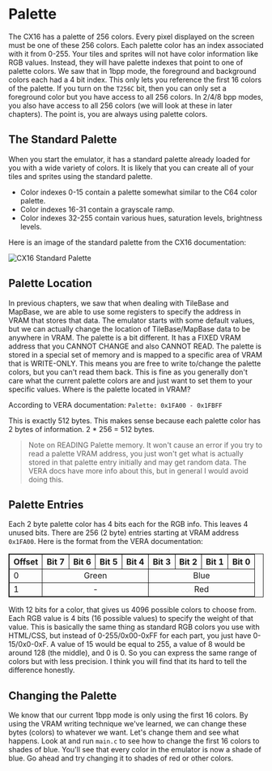 # Palette
The CX16 has a palette of 256 colors. Every pixel displayed on the screen must be one of these 256 colors. Each palette color has an index associated with it from 0-255. Your tiles and sprites will not have color information like RGB values. Instead, they will have palette indexes that point to one of palette colors. We saw that in 1bpp mode, the foreground and background colors each had a 4 bit index. This only lets you reference the first 16 colors of the palette. If you turn on the `T256C` bit, then you can only set a foreground color but you have access to all 256 colors. In 2/4/8 bpp modes, you also have access to all 256 colors (we will look at these in later chapters). The point is, you are always using palette colors.

## The Standard Palette
When you start the emulator, it has a standard palette already loaded for you with a wide variety of colors. It is likely that you can create all of your tiles and sprites using the standard palette.

- Color indexes 0-15 contain a palette somewhat similar to the C64 color palette.
- Color indexes 16-31 contain a grayscale ramp.
- Color indexes 32-255 contain various hues, saturation levels, brightness levels.

Here is an image of the standard palette from the CX16 documentation:

![CX16 Standard Palette](https://github.com/X16Community/x16-docs/blob/master/cx16palette.png?raw=true)

## Palette Location
In previous chapters, we saw that when dealing with TileBase and MapBase, we are able to use some registers to specify the address in VRAM that stores that data. The emulator starts with some default values, but we can actually change the location of TileBase/MapBase data to be anywhere in VRAM. The palette is a bit different. It has a FIXED VRAM address that you CANNOT CHANGE and also CANNOT READ. The palette is stored in a special set of memory and is mapped to a specific area of VRAM that is WRITE-ONLY. This means you are free to write to/change the palette colors, but you can't read them back. This is fine as you generally don't care what the current palette colors are and just want to set them to your specific values. Where is the palette located in VRAM?

According to VERA documentation: `Palette: 0x1FA00 - 0x1FBFF`

This is exactly 512 bytes. This makes sense because each palette color has 2 bytes of information. 2 * 256 = 512 bytes.

>Note on READING Palette memory. It won't cause an error if you try to read a palette VRAM address, you just won't get what is actually stored in that palette entry initially and may get random data. The VERA docs have more info about this, but in general I would avoid doing this.

## Palette Entries
Each 2 byte palette color has 4 bits each for the RGB info. This leaves 4 unused bits. There are 256 (2 byte) entries starting at VRAM address `0x1FA00`. Here is the format from the VERA documentation:

<table>
	<tr>
		<th>Offset</th>
		<th>Bit&nbsp;7</th>
		<th>Bit&nbsp;6</th>
		<th>Bit&nbsp;5</th>
		<th>Bit&nbsp;4</th>
		<th>Bit&nbsp;3</th>
		<th>Bit&nbsp;2</th>
		<th>Bit&nbsp;1</th>
		<th>Bit&nbsp;0</th>
	</tr>
	<tr>
		<td>0</td>
		<td align="center" colspan="4">Green</td>
		<td align="center" colspan="4">Blue</td>
	</tr>
	<tr>
		<td>1</td>
		<td align="center" colspan="4">-</td>
		<td align="center" colspan="4">Red</td>
	</tr>
</table>

With 12 bits for a color, that gives us 4096 possible colors to choose from. Each RGB value is 4 bits (16 possible values) to specify the weight of that value. This is basically the same thing as standard RGB colors you use with HTML/CSS, but instead of 0-255/0x00-0xFF for each part, you just have 0-15/0x0-0xF. A value of 15 would be equal to 255, a value of 8 would be around 128 (the middle), and 0 is 0. So you can express the same range of colors but with less precision. I think you will find that its hard to tell the difference honestly.

## Changing the Palette
We know that our current 1bpp mode is only using the first 16 colors. By using the VRAM writing technique we've learned, we can change these bytes (colors) to whatever we want. Let's change them and see what happens. Look at and run `main.c` to see how to change the first 16 colors to shades of blue. You'll see that every color in the emulator is now a shade of blue. Go ahead and try changing it to shades of red or other colors.

<!-- Extra styling info for some Markdown engines (e.g. VSCode) -->
<style>
table, th, td {
  border: 1px solid;
}
</style>